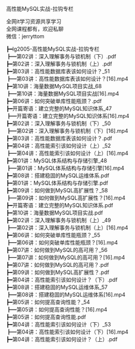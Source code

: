 高性能MySQL实战-拉钩专栏

全网it学习资源共享学习<br>全网课程都有，欢迎私聊<br>微信：jerryttom<br>

┣━lg2005-高性能MySQL实战-拉钩专栏<br> ┣━第02讲：深入理解事务与锁机制（下）.pdf<br> ┣━第02讲：深入理解事务与锁机制（上）.pdf<br> ┣━第03讲：高性能数据库表该如何设计？_51<br> ┣━第03讲：高性能数据库表该如何设计？[16].mp4<br> ┣━第10讲：海量数据MySQL项目实战_68<br> ┣━第10讲：海量数据MySQL项目实战[16].mp4<br> ┣━第06讲：如何突破单库性能瓶颈？.pdf<br> ┣━开篇寄语：建立完整的MySQL知识体系_47<br> ┣━开篇寄语：建立完整的MySQL知识体系[16].mp4<br> ┣━第02讲：深入理解事务与锁机制（下）_50<br> ┣━第02讲：深入理解事务与锁机制（下）[16].mp4<br> ┣━第03讲：高性能数据库表该如何设计？.pdf<br> ┣━第04讲：高性能索引该如何设计（上）_52<br> ┣━第04讲：高性能索引该如何设计（上）[16].mp4<br> ┣━第01讲：MySQL体系结构与存储引擎_48<br> ┣━第01讲：MySQL体系结构与存储引擎[16].mp4<br> ┣━第08讲：搭建稳固的MySQL运维体系.pdf<br> ┣━第01讲：MySQL体系结构与存储引擎.pdf<br> ┣━第09讲：如何做到MySQL高扩展性？_58<br> ┣━第09讲：如何做到MySQL高扩展性？[16].mp4<br> ┣━开篇寄语：建立完整的MySQL知识体系.pdf<br> ┣━第10讲：海量数据MySQL项目实战.pdf<br> ┣━第02讲：深入理解事务与锁机制（上）_49<br> ┣━第02讲：深入理解事务与锁机制（上）[16].mp4<br> ┣━第06讲：如何突破单库性能瓶颈？_55<br> ┣━第06讲：如何突破单库性能瓶颈？[16].mp4<br> ┣━第07讲：如何做到MySQL的高可用？_56<br> ┣━第07讲：如何做到MySQL的高可用？[16].mp4<br> ┣━第07讲：如何做到MySQL的高可用？.pdf<br> ┣━第09讲：如何做到MySQL高扩展性？.pdf<br> ┣━第04讲：高性能索引该如何设计？（下）.pdf<br> ┣━第08讲：搭建稳固的MySQL运维体系_57<br> ┣━第08讲：搭建稳固的MySQL运维体系[16].mp4<br> ┣━第05讲：如何提高查询性能？_54<br> ┣━第05讲：如何提高查询性能？[16].mp4<br> ┣━第05讲：如何提高查询性能.pdf<br> ┣━第04讲：高性能索引该如何设计（下）_53<br> ┣━第04讲：高性能索引该如何设计（下）[16].mp4<br> ┣━第04讲：高性能索引该如何设计？（上）.pdf